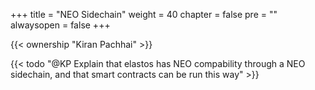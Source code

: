 +++
title = "NEO Sidechain"
weight = 40
chapter = false
pre = ""
alwaysopen = false
+++

{{< ownership "Kiran Pachhai" >}}

{{< todo "@KP Explain that elastos has NEO compability through a NEO sidechain, and that smart contracts can be run this way" >}}
